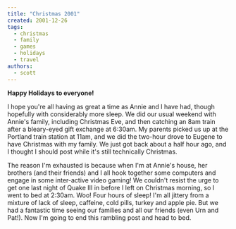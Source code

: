 ```yaml
---
title: "Christmas 2001"
created: 2001-12-26
tags: 
  - christmas
  - family
  - games
  - holidays
  - travel
authors: 
  - scott
---
```


**Happy Holidays to everyone!**

I hope you're all having as great a time as Annie and I have had, though hopefully with considerably more sleep. We did our usual weekend with Annie's family, including Christmas Eve, and then catching an 8am train after a bleary-eyed gift exchange at 6:30am. My parents picked us up at the Portland train station at 11am, and we did the two-hour drove to Eugene to have Christmas with my family. We just got back about a half hour ago, and I thought I should post while it's still technically Christmas.

The reason I'm exhausted is because when I'm at Annie's house, her brothers (and their friends) and I all hook together some computers and engage in some inter-active video gaming! We couldn't resist the urge to get one last night of Quake III in before I left on Christmas morning, so I went to bed at 2:30am. Woo! Four hours of sleep! I'm all jittery from a mixture of lack of sleep, caffeine, cold pills, turkey and apple pie. But we had a fantastic time seeing our families and all our friends (even Urn and Pat!). Now I'm going to end this rambling post and head to bed.
